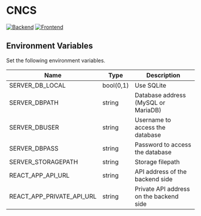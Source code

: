 # CNCS

[![Backend](https://github.com/weldsk/casual-nocode-service/actions/workflows/backend.yml/badge.svg)](https://github.com/weldsk/casual-nocode-service/actions/workflows/backend.yml)
[![Frontend](https://github.com/weldsk/casual-nocode-service/actions/workflows/Frontend.yml/badge.svg)](https://github.com/weldsk/casual-nocode-service/actions/workflows/Frontend.yml)

## Environment Variables

Set the following environment variables.

| Name                      | Type      | Description                             |
| ------------------------- | --------- | --------------------------------------- |
| SERVER_DB_LOCAL           | bool(0,1) | Use SQLite                              |
| SERVER_DBPATH             | string    | Database address (MySQL or MariaDB)     |
| SERVER_DBUSER             | string    | Username to access the database         |
| SERVER_DBPASS             | string    | Password to access the database         |
| SERVER_STORAGEPATH        | string    | Storage filepath                        |
| REACT_APP_API_URL         | string    | API address of the backend side         |
| REACT_APP_PRIVATE_API_URL | string    | Private API address on the backend side |
